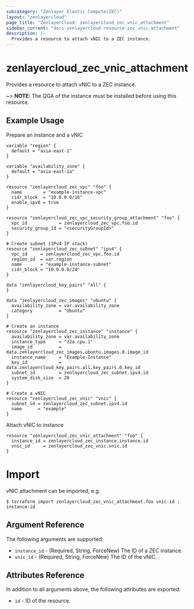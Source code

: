 ```yaml
---
subcategory: "Zenlayer Elastic Compute(ZEC)"
layout: "zenlayercloud"
page_title: "ZenlayerCloud: zenlayercloud_zec_vnic_attachment"
sidebar_current: "docs-zenlayercloud-resource-zec_vnic_attachment"
description: |-
  Provides a resource to attach vNIC to a ZEC instance.
---
```


# zenlayercloud_zec_vnic_attachment

Provides a resource to attach vNIC to a ZEC instance.

~> **NOTE:** The QGA of the instance must be installed before using this resource.

## Example Usage

Prepare an instance and a vNIC

```hcl
variable "region" {
  default = "asia-east-1"
}

variable "availability_zone" {
  default = "asia-east-1a"
}

resource "zenlayercloud_zec_vpc" "foo" {
  name        = "example-instance-vpc"
  cidr_block  = "10.0.0.0/16"
  enable_ipv6 = true
}

resource "zenlayercloud_zec_vpc_security_group_attachment" "foo" {
  vpc_id            = zenlayercloud_zec_vpc.foo.id
  security_group_id = "<securityGroupId>"
}

# Create subnet (IPv4 IP stack)
resource "zenlayercloud_zec_subnet" "ipv4" {
  vpc_id     = zenlayercloud_zec_vpc.foo.id
  region_id  = var.region
  name       = "example-instance-subnet"
  cidr_block = "10.0.0.0/24"
}

data "zenlayercloud_key_pairs" "all" {
}

data "zenlayercloud_zec_images" "ubuntu" {
  availability_zone = var.availability_zone
  category          = "Ubuntu"
}

# Create an instance
resource "zenlayercloud_zec_instance" "instance" {
  availability_zone = var.availability_zone
  instance_type     = "z2a.cpu.1"
  image_id          = data.zenlayercloud_zec_images.ubuntu.images.0.image_id
  instance_name     = "Example-Instance"
  key_id            = data.zenlayercloud_key_pairs.all.key_pairs.0.key_id
  subnet_id         = zenlayercloud_zec_subnet.ipv4.id
  system_disk_size  = 20
}

# Create a vNIC
resource "zenlayercloud_zec_vnic" "vnic" {
  subnet_id = zenlayercloud_zec_subnet.ipv4.id
  name      = "example"
}
```

Attach vNIC to instance

```hcl
resource "zenlayercloud_zec_vnic_attachment" "foo" {
  instance_id = zenlayercloud_zec_instance.instance.id
  vnic_id     = zenlayercloud_zec_vnic.vnic.id
}
```

# Import

vNIC attachment can be imported, e.g.

```hcl
$ terraform import zenlayercloud_zec_vnic_attachment.foo vnic-id : instance-id
```

## Argument Reference

The following arguments are supported:

* `instance_id` - (Required, String, ForceNew) The ID of a ZEC instance.
* `vnic_id` - (Required, String, ForceNew) The ID of the vNIC.

## Attributes Reference

In addition to all arguments above, the following attributes are exported:

* `id` - ID of the resource.



